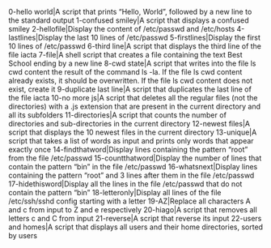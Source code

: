 0-hello world|A script that prints “Hello, World”, followed by a new line to the standard output
1-confused smiley|A script that displays a confused smiley
2-hellofile|Display the content of /etc/passwd and /etc/hosts
4-lastlines|Display the last 10 lines of /etc/passwd
5-firstlines|Display the first 10 lines of /etc/passwd
6-third line|A script that displays the third line of the file iacta
7-file|A shell script that creates a file containing the text Best School ending by a new line
8-cwd state|A script that writes into the file ls cwd content the result of the command ls -la. If the file ls cwd content already exists, it should be overwritten. If the file ls cwd content does not exist, create it
9-duplicate last line|A script that duplicates the last line of the file iacta
10-no more js|A script that deletes all the regular files (not the directories) with a .js extension that are present in the current directory and all its subfolders
11-directories|A script that counts the number of directories and sub-directories in the current directory
12-newest files|A script that displays the 10 newest files in the current directory
13-unique|A script that takes a list of words as input and prints only words that appear exactly once
14-findthatword|Display lines containing the pattern “root” from the file /etc/passwd
15-countthatword|Display the number of lines that contain the pattern “bin” in the file /etc/passwd
16-whatsnext|Display lines containing the pattern “root” and 3 lines after them in the file /etc/passwd
17-hidethisword|Display all the lines in the file /etc/passwd that do not contain the pattern “bin”
18-letteronly|Display all lines of the file /etc/ssh/sshd config starting with a letter
19-AZ|Replace all characters A and c from input to Z and e respectively
20-hiago|A script that removes all letters c and C from input
21-reverse|A script that reverse its input
22-users and homes|A script that displays all users and their home directories, sorted by users

